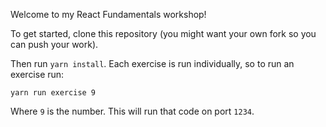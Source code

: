 Welcome to my React Fundamentals workshop!

To get started, clone this repository (you might want your own fork so you can push your work).

Then run `yarn install`. Each exercise is run individually, so to run an exercise run:

```
yarn run exercise 9
```

Where `9` is the number. This will run that code on port `1234`.
